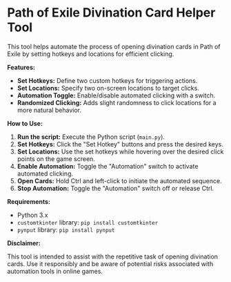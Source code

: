 # Path of Exile Divination Card Helper Tool

This tool helps automate the process of opening divination cards in Path of Exile by setting hotkeys and locations for efficient clicking.

**Features:**

* **Set Hotkeys:** Define two custom hotkeys for triggering actions.
* **Set Locations:** Specify two on-screen locations to target clicks.
* **Automation Toggle:** Enable/disable automated clicking with a switch.
* **Randomized Clicking:** Adds slight randomness to click locations for a more natural behavior.

**How to Use:**

1. **Run the script:** Execute the Python script (`main.py`).
2. **Set Hotkeys:** Click the "Set Hotkey" buttons and press the desired keys.
3. **Set Locations:** Use the set hotkeys while hovering over the desired click points on the game screen.
4. **Enable Automation:** Toggle the "Automation" switch to activate automated clicking.
5. **Open Cards:** Hold Ctrl and left-click to initiate the automated sequence.
6. **Stop Automation:** Toggle the "Automation" switch off or release Ctrl.

**Requirements:**

* Python 3.x
* `customtkinter` library: `pip install customtkinter`
* `pynput` library: `pip install pynput`

**Disclaimer:**

This tool is intended to assist with the repetitive task of opening divination cards. Use it responsibly and be aware of potential risks associated with automation tools in online games.